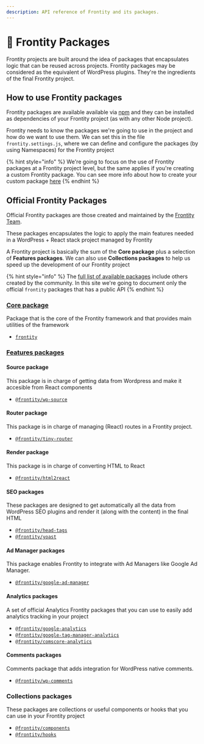 ```yaml
---
description: API reference of Frontity and its packages.
---
```


# 🍱 Frontity Packages

Frontity projects are built around the idea of packages that encapsulates logic that can be reused across projects. Frontity packages may be considered as the equivalent of WordPress plugins. They're the ingredients of the final Frontity project.

## How to use Frontity packages

Frontity packages are available available via [npm](https://www.npmjs.com/search?q=keywords:frontity) and they can be installed as dependencies of your Frontity project (as with any other Node project).

Frontity needs to know the packages we're going to use in the project and how do we want to use them. We can set this in the file `frontity.settings.js`, where we can define and configure the packages (by using Namespaces) for the Frontity project

{% hint style="info" %}
We're going to focus on the use of Frontity packages at a Frontity project level, but the same applies if you're creating a custom Frontity package.
You can see more info about how to create your custom package [here](#)
{% endhint %}

## Official Frontity Packages

Official Frontity packages are those created and maintained by the [Frontity Team](https://frontity.org/about-us/).

These packages encapsulates the logic to apply the main features needed in a WordPress + React stack project managed by Frontity

A Frontity project is basically the sum of the **Core package** plus a selection of **Features packages**. We can also use **Collections packages** to help us speed up the development of our Frontity project

{% hint style="info" %}
The [full list of available packages](https://www.npmjs.com/search?q=keywords:frontity) include others created by the community. In this site we're going to document only the official `frontity` packages that has a public API
{% endhint %}

### [Core package](core-package/README.md)

Package that is the core of the Frontity framework and that provides main utilities of the framework

- [`frontity`](core-package/frontity.md)

### [Features packages](features-packages/README.md)

#### Source package

This package is in charge of getting data from Wordpress and make it accesible from React components

- [`@frontity/wp-source`](features-packages/wp-source.md)

#### Router package

This package is in charge of managing (React) routes in a Frontity project.

- [`@frontity/tiny-router`](features-packages/tiny-router.md)

#### Render package

This package is in charge of converting HTML to React

- [`@frontity/html2react`](features-packages/html2react.md)

#### SEO packages

These packages are designed to get automatically all the data from WordPress SEO plugins and render it (along with the content) in the final HTML

- [`@frontity/head-tags`](features-packages/seo/head-tags.md)
- [`@frontity/yoast`](features-packages/seo/yoast.md)

#### Ad Manager packages

This package enables Frontity to integrate with Ad Managers like Google Ad Manager.

- [`@frontity/google-ad-manager`](features-packages/google-ad-manager.md)

#### Analytics packages

A set of official Analytics Frontity packages that you can use to easily add analytics tracking in your project

- [`@frontity/google-analytics`](features-packages/analytics/google-analytics.md)
- [`@frontity/google-tag-manager-analytics`](features-packages/analytics/google-tag-manager-analytics.md)
- [`@frontity/comscore-analytics`](features-packages/analytics/comscore-analytics.md)

#### Comments packages

Comments package that adds integration for WordPress native comments.

- [`@frontity/wp-comments`](features-packages/wp-comments.md)

### Collections packages

These packages are collections or useful components or hooks that you can use in your Frontity project

- [`@frontity/components`](collections-packages/components.md)
- [`@frontity/hooks`](collections-packages/hooks.md)
